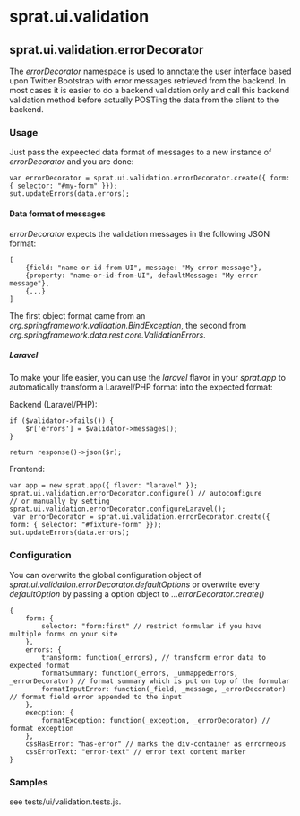 # sprat.ui.validation

## sprat.ui.validation.errorDecorator
The *errorDecorator* namespace is used to annotate the user interface based upon Twitter Bootstrap with error messages retrieved from the backend. In most cases it is easier to do a backend validation only and call this backend validation method before actually POSTing the data from the client to the backend.

### Usage
Just pass the expeected data format of messages to a new instance of *errorDecorator* and you are done:

    var errorDecorator = sprat.ui.validation.errorDecorator.create({ form: { selector: "#my-form" }});
    sut.updateErrors(data.errors);

#### Data format of messages
*errorDecorator* expects the validation messages in the following JSON format:

	[
		{field: "name-or-id-from-UI", message: "My error message"},
		{property: "name-or-id-from-UI", defaultMessage: "My error message"},
		{...}
	]

The first object format came from an *org.springframework.validation.BindException*, the second from *org.springframework.data.rest.core.ValidationErrors*.

##### Laravel
To make your life easier, you can use the *laravel* flavor in your *sprat.app* to automatically transform a Laravel/PHP format into the expected format:

Backend (Laravel/PHP):

	if ($validator->fails()) {
    	$r['errors'] = $validator->messages();
    }

	return response()->json($r);

Frontend:

	var app = new sprat.app({ flavor: "laravel" });
	sprat.ui.validation.errorDecorator.configure() // autoconfigure
	// or manually by setting sprat.ui.validation.errorDecorator.configureLaravel();
	 var errorDecorator = sprat.ui.validation.errorDecorator.create({ form: { selector: "#fixture-form" }});
    sut.updateErrors(data.errors);
	
### Configuration
You can overwrite the global configuration object of *sprat.ui.validation.errorDecorator.defaultOptions* or overwrite every *defaultOption* by passing a option object to *...errorDecorator.create()*

	{
		form: {
			selector: "form:first" // restrict formular if you have multiple forms on your site
		},
    	errors: {
            transform: function(_errors), // transform error data to expected format
			formatSummary: function(_errors, _unmappedErrors, _errorDecorator) // format summary which is put on top of the formular
			formatInputError: function(_field, _message, _errorDecorator) // format field error appended to the input
		},
		execption: {
			formatException: function(_exception, _errorDecorator) // format exception
		},
		cssHasError: "has-error" // marks the div-container as errorneous
		cssErrorText: "error-text" // error text content marker
	}

### Samples
see tests/ui/validation.tests.js.